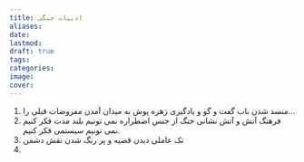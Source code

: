 ```yaml
---
title: ادبیات جنگی
aliases: 
date: 
lastmod: 
draft: true
tags: 
categories: 
image: 
cover:
---
```



1. منسد شدن باب گفت و گو و یادگیری زهره پوش به میدان آمدن مفروضات قبلی را...
2. فرهنگ آتش و آتش نشانی جنگ از جنس اضطراره نمی تونیم بلند مدت فکر کنیم نمی تونیم سیستمی فکر کنیم.
3. تک عاملی دیدن قضیه و پر رنگ شدن نقش دشمن
4. 